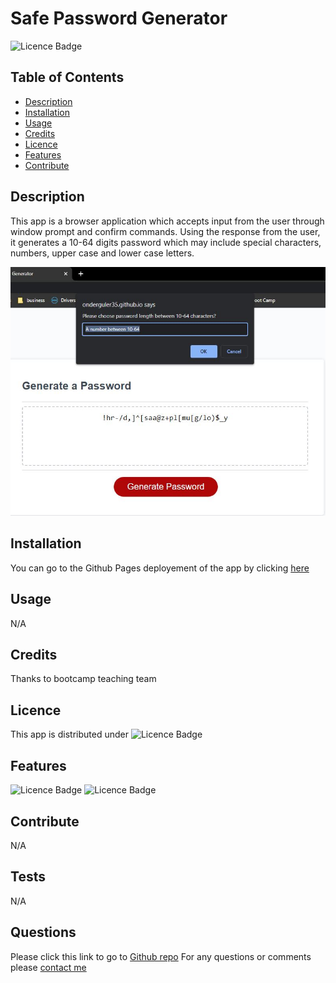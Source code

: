 # Safe Password Generator

![Licence Badge](https://img.shields.io/badge/MIT-Licence-green)

## Table of Contents
* [Description](#Description)
* [Installation](#Installation)
* [Usage](#Usage)
* [Credits](#Credits)
* [Licence](#Licence)
* [Features](#Features)
* [Contribute](#Contribute)

## Description
This app is a browser application which accepts input from the user through window prompt and confirm commands.
Using the response from the user, it generates a 10-64 digits password which may include special characters, numbers, upper case and lower case letters. 

![screen shot](assets/images/Capture.JPG)  

## Installation
You can go to the Github Pages deployement of the app by clicking [here](https://onderguler35.github.io/safePassGen)

## Usage
N/A
## Credits
Thanks to bootcamp teaching team

## Licence
This app is distributed under ![Licence Badge](https://img.shields.io/badge/MIT-Licence-green)

## Features
![Licence Badge](https://img.shields.io/badge/HTML-CSS-orange) ![Licence Badge](https://img.shields.io/badge/Java-Script-Blue)

## Contribute
N/A

## Tests
N/A

## Questions
Please click this link to go to [Github repo](https://github.com/onderguler35/safePassGen)
For any questions or comments please [contact me](mailto:onder5@hotmail.com)